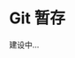 <!--
 * @Author: SilvesterChiao
 * @Date: 2020-04-07 16:30:02
 * @LastEditors: SilvesterChiao
 * @LastEditTime: 2020-11-02 14:36:59
 -->
# Git 暂存

建设中...
